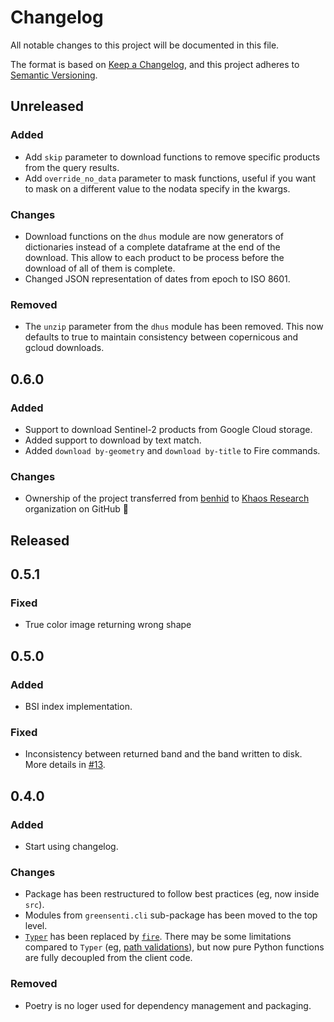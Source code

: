 # Changelog

All notable changes to this project will be documented in this file.

The format is based on [Keep a Changelog](https://keepachangelog.com/en/1.0.0/),
and this project adheres to [Semantic Versioning](https://semver.org/spec/v2.0.0.html).

## Unreleased

### Added
- Add `skip` parameter to download functions to remove specific products from the query results.
- Add `override_no_data` parameter to mask functions, useful if you want to mask on a different value to the nodata specify in the kwargs.

### Changes

- Download functions on the `dhus` module are now generators of dictionaries instead of a complete dataframe at the end of the download. This allow to each product to be process before the download of all of them is complete.
- Changed JSON representation of dates from epoch to ISO 8601.

### Removed

- The `unzip` parameter from the `dhus` module has been removed. This now defaults to true to maintain consistency between copernicous and gcloud downloads.

## 0.6.0

### Added

- Support to download Sentinel-2 products from Google Cloud storage.
- Added support to download by text match.
- Added `download by-geometry` and `download by-title` to Fire commands.

### Changes

- Ownership of the project transferred from [benhid](https://github.com/benhid/greensenti) to [Khaos Research](https://github.com/KhaosResearch/greensenti) organization on GitHub 🎉 

## Released

## 0.5.1

### Fixed

- True color image returning wrong shape

## 0.5.0

### Added

- BSI index implementation.

### Fixed

- Inconsistency between returned band and the band written to disk. More details in [#13](https://github.com/KhaosResearch/greensenti/pull/13#issuecomment-1278654643). 

## 0.4.0

### Added

- Start using changelog.

### Changes

- Package has been restructured to follow best practices (eg, now inside `src`).
- Modules from `greensenti.cli` sub-package has been moved to the top level.
- [`Typer`](https://typer.tiangolo.com) has been replaced by [`fire`](https://github.com/google/python-fire). 
There may be some limitations compared to `Typer` (eg, [path validations](https://typer.tiangolo.com/tutorial/parameter-types/path/#path-validations)), but now pure Python functions are fully decoupled from the client code.

### Removed

- Poetry is no loger used for dependency management and packaging.
